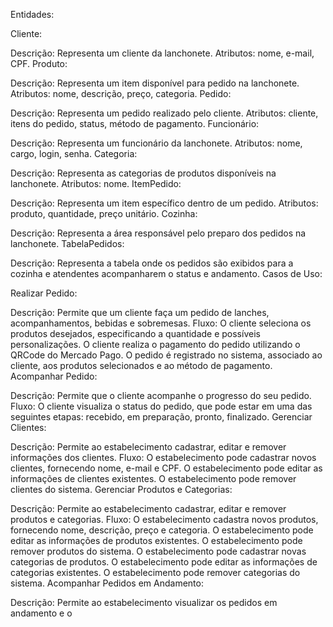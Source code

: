 Entidades:

Cliente:

Descrição: Representa um cliente da lanchonete.
Atributos: nome, e-mail, CPF.
Produto:

Descrição: Representa um item disponível para pedido na lanchonete.
Atributos: nome, descrição, preço, categoria.
Pedido:

Descrição: Representa um pedido realizado pelo cliente.
Atributos: cliente, itens do pedido, status, método de pagamento.
Funcionário:

Descrição: Representa um funcionário da lanchonete.
Atributos: nome, cargo, login, senha.
Categoria:

Descrição: Representa as categorias de produtos disponíveis na lanchonete.
Atributos: nome.
ItemPedido:

Descrição: Representa um item específico dentro de um pedido.
Atributos: produto, quantidade, preço unitário.
Cozinha:

Descrição: Representa a área responsável pelo preparo dos pedidos na lanchonete.
TabelaPedidos:

Descrição: Representa a tabela onde os pedidos são exibidos para a cozinha e atendentes acompanharem o status e andamento.
Casos de Uso:

Realizar Pedido:

Descrição: Permite que um cliente faça um pedido de lanches, acompanhamentos, bebidas e sobremesas.
Fluxo:
O cliente seleciona os produtos desejados, especificando a quantidade e possíveis personalizações.
O cliente realiza o pagamento do pedido utilizando o QRCode do Mercado Pago.
O pedido é registrado no sistema, associado ao cliente, aos produtos selecionados e ao método de pagamento.
Acompanhar Pedido:

Descrição: Permite que o cliente acompanhe o progresso do seu pedido.
Fluxo:
O cliente visualiza o status do pedido, que pode estar em uma das seguintes etapas: recebido, em preparação, pronto, finalizado.
Gerenciar Clientes:

Descrição: Permite ao estabelecimento cadastrar, editar e remover informações dos clientes.
Fluxo:
O estabelecimento pode cadastrar novos clientes, fornecendo nome, e-mail e CPF.
O estabelecimento pode editar as informações de clientes existentes.
O estabelecimento pode remover clientes do sistema.
Gerenciar Produtos e Categorias:

Descrição: Permite ao estabelecimento cadastrar, editar e remover produtos e categorias.
Fluxo:
O estabelecimento cadastra novos produtos, fornecendo nome, descrição, preço e categoria.
O estabelecimento pode editar as informações de produtos existentes.
O estabelecimento pode remover produtos do sistema.
O estabelecimento pode cadastrar novas categorias de produtos.
O estabelecimento pode editar as informações de categorias existentes.
O estabelecimento pode remover categorias do sistema.
Acompanhar Pedidos em Andamento:

Descrição: Permite ao estabelecimento visualizar os pedidos em andamento e o